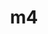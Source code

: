 ---
title: "m4"
layout: cache
categories: [package, develop-2025-03-16]
meta: {"compilers": ["apple-clang@=16.0.0", "cce@=18.0.0", "gcc@=10.5.0", "gcc@=11.1.0", "gcc@=11.4.0", "gcc@=12.3.0", "gcc@=12.4.0", "gcc@=13.2.0", "gcc@=13.3.0", "gcc@=7.3.1", "gcc@=7.5.0", "oneapi@=2024.1.0", "oneapi@=2024.2.1"], "num_specs": 19, "num_specs_by_stack": {"aws-pcluster-neoverse_v1": 1, "aws-pcluster-x86_64_v4": 4, "bootstrap-aarch64-darwin": 1, "bootstrap-x86_64-linux-gnu": 1, "build_systems": 1, "data-vis-sdk": 1, "developer-tools-aarch64-linux-gnu": 1, "developer-tools-darwin": 1, "developer-tools-x86_64_v3-linux-gnu": 1, "e4s": 1, "e4s-cray-rhel": 1, "e4s-neoverse-v2": 1, "e4s-oneapi": 1, "e4s-rocm-external": 1, "hep": 1, "ml-darwin-aarch64-mps": 1, "ml-linux-aarch64-cpu": 1, "ml-linux-aarch64-cuda": 1, "ml-linux-x86_64-cpu": 1, "ml-linux-x86_64-cuda": 1, "ml-linux-x86_64-rocm": 1, "radiuss": 1, "radiuss-aws": 1, "radiuss-aws-aarch64": 1, "root": 19, "tutorial": 2}, "oss": ["amzn2", "centos7", "rhel8", "sequoia", "ubuntu18.04", "ubuntu20.04", "ubuntu22.04", "ubuntu24.04"], "platforms": ["darwin", "linux"], "stacks": ["aws-pcluster-neoverse_v1", "aws-pcluster-x86_64_v4", "bootstrap-aarch64-darwin", "bootstrap-x86_64-linux-gnu", "build_systems", "data-vis-sdk", "developer-tools-aarch64-linux-gnu", "developer-tools-darwin", "developer-tools-x86_64_v3-linux-gnu", "e4s", "e4s-cray-rhel", "e4s-neoverse-v2", "e4s-oneapi", "e4s-rocm-external", "hep", "ml-darwin-aarch64-mps", "ml-linux-aarch64-cpu", "ml-linux-aarch64-cuda", "ml-linux-x86_64-cpu", "ml-linux-x86_64-cuda", "ml-linux-x86_64-rocm", "radiuss", "radiuss-aws", "radiuss-aws-aarch64", "root", "tutorial"], "targets": ["aarch64", "neoverse_v1", "neoverse_v2", "x86_64_v3", "x86_64_v4"], "versions": ["1.4.19"]}
spec_details: [{"compiler": "gcc@=13.2.0", "hash": "3nhftpnbvpvwth3puibhg7ewd3i7zby4", "os": "ubuntu24.04", "platform": "linux", "size": "-", "stacks": ["bootstrap-x86_64-linux-gnu", "ml-linux-x86_64-cpu", "ml-linux-x86_64-cuda", "ml-linux-x86_64-rocm", "root"], "target": "x86_64_v3", "variants": ["build_system=autotools", "patches=9dc5fbd,bfdffa7", "+sigsegv"], "versions": ["1.4.19"]}, {"compiler": "gcc@=10.5.0", "hash": "4gp52tul5ebxhutgr5omc5e33xdxxdl4", "os": "centos7", "platform": "linux", "size": "-", "stacks": ["developer-tools-x86_64_v3-linux-gnu", "root"], "target": "x86_64_v3", "variants": ["build_system=autotools", "patches=9dc5fbd,bfdffa7", "+sigsegv"], "versions": ["1.4.19"]}, {"compiler": "oneapi@=2024.1.0", "hash": "5pucnhh45mp7p5w2w3j5zleyzfujcjmc", "os": "amzn2", "platform": "linux", "size": "-", "stacks": ["aws-pcluster-x86_64_v4", "root"], "target": "x86_64_v4", "variants": ["build_system=autotools", "patches=9dc5fbd,bfdffa7", "+sigsegv"], "versions": ["1.4.19"]}, {"compiler": "gcc@=12.4.0", "hash": "7twqtqhrtj3zvergvw5gdvr4ougdkd7g", "os": "amzn2", "platform": "linux", "size": "-", "stacks": ["aws-pcluster-neoverse_v1", "root"], "target": "neoverse_v1", "variants": ["build_system=autotools", "patches=9dc5fbd,bfdffa7", "+sigsegv"], "versions": ["1.4.19"]}, {"compiler": "gcc@=7.3.1", "hash": "btfolatkgjk4ns7zicqrrehystpkxzwz", "os": "amzn2", "platform": "linux", "size": "-", "stacks": ["radiuss-aws-aarch64", "root"], "target": "aarch64", "variants": ["build_system=autotools", "patches=9dc5fbd,bfdffa7", "+sigsegv"], "versions": ["1.4.19"]}, {"compiler": "gcc@=12.3.0", "hash": "ccxzgwatpulmvk4pebisv2xyuga4icjj", "os": "ubuntu22.04", "platform": "linux", "size": "-", "stacks": ["root", "tutorial"], "target": "x86_64_v3", "variants": ["build_system=autotools", "patches=9dc5fbd,bfdffa7", "+sigsegv"], "versions": ["1.4.19"]}, {"compiler": "gcc@=7.5.0", "hash": "diyb6adnyfa6dp4wjqxe7okb3alat52c", "os": "ubuntu18.04", "platform": "linux", "size": "-", "stacks": ["build_systems", "radiuss", "root"], "target": "x86_64_v3", "variants": ["build_system=autotools", "patches=9dc5fbd,bfdffa7", "+sigsegv"], "versions": ["1.4.19"]}, {"compiler": "gcc@=12.4.0", "hash": "fletfqs6nnx4pmcadw6oezdnruhcfiiu", "os": "amzn2", "platform": "linux", "size": "-", "stacks": ["aws-pcluster-x86_64_v4", "root"], "target": "x86_64_v4", "variants": ["build_system=autotools", "patches=9dc5fbd,bfdffa7", "+sigsegv"], "versions": ["1.4.19"]}, {"compiler": "gcc@=12.4.0", "hash": "hakn4c64yu2i6vwusclp7vyuvk2tp57f", "os": "amzn2", "platform": "linux", "size": "-", "stacks": ["aws-pcluster-x86_64_v4", "root"], "target": "x86_64_v3", "variants": ["build_system=autotools", "patches=9dc5fbd,bfdffa7", "+sigsegv"], "versions": ["1.4.19"]}, {"compiler": "gcc@=11.4.0", "hash": "l4qny6pxyyikxi4bss6hpx6bwdgn77zy", "os": "ubuntu22.04", "platform": "linux", "size": "-", "stacks": ["e4s-neoverse-v2", "root"], "target": "neoverse_v2", "variants": ["build_system=autotools", "patches=9dc5fbd,bfdffa7", "+sigsegv"], "versions": ["1.4.19"]}, {"compiler": "oneapi@=2024.1.0", "hash": "pjmdxmoutn73t2eh6niveja34qdurnhq", "os": "amzn2", "platform": "linux", "size": "-", "stacks": ["aws-pcluster-x86_64_v4", "root"], "target": "x86_64_v3", "variants": ["build_system=autotools", "patches=9dc5fbd,bfdffa7", "+sigsegv"], "versions": ["1.4.19"]}, {"compiler": "gcc@=11.1.0", "hash": "plw4agvi4a2qo23vysttwi3ov4u6hqmb", "os": "ubuntu20.04", "platform": "linux", "size": "-", "stacks": ["data-vis-sdk", "root"], "target": "x86_64_v3", "variants": ["build_system=autotools", "patches=9dc5fbd,bfdffa7", "+sigsegv"], "versions": ["1.4.19"]}, {"compiler": "gcc@=13.2.0", "hash": "rlc6fshv7n4micxd6iwkyizimzcxinnh", "os": "ubuntu24.04", "platform": "linux", "size": "-", "stacks": ["ml-linux-aarch64-cpu", "ml-linux-aarch64-cuda", "root"], "target": "aarch64", "variants": ["build_system=autotools", "patches=9dc5fbd,bfdffa7", "+sigsegv"], "versions": ["1.4.19"]}, {"compiler": "gcc@=11.4.0", "hash": "rsbk2hekprs6psvgn2irv6oosfm6fr6e", "os": "ubuntu22.04", "platform": "linux", "size": "-", "stacks": ["e4s", "e4s-rocm-external", "hep", "root", "tutorial"], "target": "x86_64_v3", "variants": ["build_system=autotools", "patches=9dc5fbd,bfdffa7", "+sigsegv"], "versions": ["1.4.19"]}, {"compiler": "gcc@=7.3.1", "hash": "tvl5uxbuldwauqot5crdgbio3nmzwuwp", "os": "amzn2", "platform": "linux", "size": "-", "stacks": ["radiuss-aws", "root"], "target": "x86_64_v3", "variants": ["build_system=autotools", "patches=9dc5fbd,bfdffa7", "+sigsegv"], "versions": ["1.4.19"]}, {"compiler": "gcc@=13.3.0", "hash": "u2m3cy6dsh7iqhhjhqbjudcb3rlnwf5a", "os": "rhel8", "platform": "linux", "size": "-", "stacks": ["developer-tools-aarch64-linux-gnu", "root"], "target": "aarch64", "variants": ["build_system=autotools", "patches=9dc5fbd,bfdffa7", "+sigsegv"], "versions": ["1.4.19"]}, {"compiler": "cce@=18.0.0", "hash": "xlpz2jwdoze3ey2p7iy3amofmhoxjk6q", "os": "rhel8", "platform": "linux", "size": "-", "stacks": ["e4s-cray-rhel", "root"], "target": "x86_64_v3", "variants": ["build_system=autotools", "patches=9dc5fbd,bfdffa7", "+sigsegv"], "versions": ["1.4.19"]}, {"compiler": "oneapi@=2024.2.1", "hash": "yem6q56sgtsmc5ohuole6msij3pnory5", "os": "ubuntu22.04", "platform": "linux", "size": "-", "stacks": ["e4s-oneapi", "root"], "target": "x86_64_v3", "variants": ["build_system=autotools", "patches=9dc5fbd,bfdffa7", "+sigsegv"], "versions": ["1.4.19"]}, {"compiler": "apple-clang@=16.0.0", "hash": "zkwautj5hefwzntfc3gnwec4w3bplihc", "os": "sequoia", "platform": "darwin", "size": "-", "stacks": ["bootstrap-aarch64-darwin", "developer-tools-darwin", "ml-darwin-aarch64-mps", "root"], "target": "aarch64", "variants": ["build_system=autotools", "patches=9dc5fbd,bfdffa7", "+sigsegv"], "versions": ["1.4.19"]}]
---